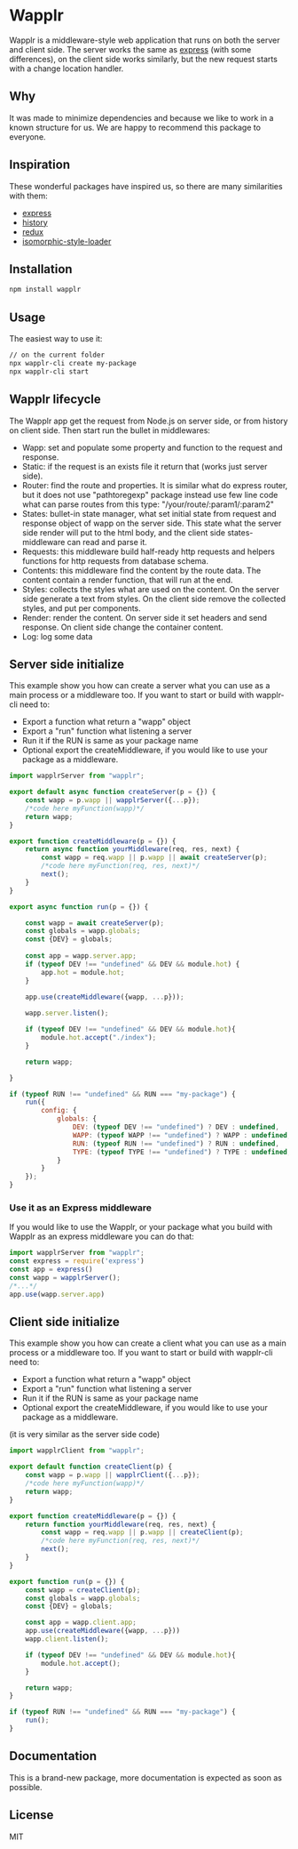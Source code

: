 # Wapplr

Wapplr is a middleware-style web application that runs on both the server and client side.
The server works the same as [express](https://github.com/expressjs/express) (with some differences),
on the client side works similarly, but the new request starts with a change location handler.

## Why

It was made to minimize dependencies and because we like to work in a known structure for us. 
We are happy to recommend this package to everyone.

## Inspiration

These wonderful packages have inspired us, so there are many similarities with them:

- [express](https://github.com/expressjs/express)
- [history](https://github.com/ReactTraining/history)
- [redux](https://github.com/reduxjs/redux)
- [isomorphic-style-loader](https://www.npmjs.com/package/isomorphic-style-loader)

## Installation

```sh
npm install wapplr
```

## Usage

The easiest way to use it: 
```sh
// on the current folder
npx wapplr-cli create my-package
npx wapplr-cli start
```

## Wapplr lifecycle

The Wapplr app get the request from Node.js on server side, or from history on client side. 
Then start run the bullet in middlewares:

- Wapp: set and populate some property and function to the request and response.
- Static: if the request is an exists file it return that (works just server side).
- Router: find the route and properties. It is similar what do express router, but it does not use "pathtoregexp" package
instead use few line code what can parse routes from this type: "/your/route/:param1/:param2"
- States: bullet-in state manager, what set initial state from request and response object of wapp on the server side. 
This state what the server side render will put to the html body, and the client side states-middleware can read and parse it.
- Requests: this middleware build half-ready http requests and helpers functions for http requests from database schema.
- Contents: this middleware find the content by the route data. The content contain a render function, that will run at the end.
- Styles: collects the styles what are used on the content. On the server side generate a text from styles. 
  On the client side remove the collected styles, and put per components.
- Render: render the content. On server side it set headers and send response. On client side change the container content. 
- Log: log some data

## Server side initialize

This example show you how can create a server what you can use as a main process or a middleware too.
If you want to start or build with wapplr-cli need to:

- Export a function what return a "wapp" object
- Export a "run" function what listening a server
- Run it if the RUN is same as your package name
- Optional export the createMiddleware, if you would like to use your package as a middleware.

```js
import wapplrServer from "wapplr";

export default async function createServer(p = {}) {
    const wapp = p.wapp || wapplrServer({...p});
    /*code here myFunction(wapp)*/
    return wapp;
}

export function createMiddleware(p = {}) {
    return async function yourMiddleware(req, res, next) {
        const wapp = req.wapp || p.wapp || await createServer(p);
        /*code here myFunction(req, res, next)*/
        next();
    }
}

export async function run(p = {}) {

    const wapp = await createServer(p);
    const globals = wapp.globals;
    const {DEV} = globals;
    
    const app = wapp.server.app;
    if (typeof DEV !== "undefined" && DEV && module.hot) {
        app.hot = module.hot;
    }
    
    app.use(createMiddleware({wapp, ...p}));

    wapp.server.listen();

    if (typeof DEV !== "undefined" && DEV && module.hot){
        module.hot.accept("./index");
    }

    return wapp;

}

if (typeof RUN !== "undefined" && RUN === "my-package") {
    run({
        config: {
            globals: {
                DEV: (typeof DEV !== "undefined") ? DEV : undefined,
                WAPP: (typeof WAPP !== "undefined") ? WAPP : undefined,
                RUN: (typeof RUN !== "undefined") ? RUN : undefined,
                TYPE: (typeof TYPE !== "undefined") ? TYPE : undefined,
            }
        }
    });
}
```

### Use it as an Express middleware

If you would like to use the Wapplr, or your package what you build with Wapplr as an express middleware you can do that:

```js
import wapplrServer from "wapplr";
const express = require('express')
const app = express()
const wapp = wapplrServer();
/*...*/
app.use(wapp.server.app)
```

## Client side initialize

This example show you how can create a client what you can use as a main process or a middleware too.
If you want to start or build with wapplr-cli need to:

- Export a function what return a "wapp" object
- Export a "run" function what listening a server
- Run it if the RUN is same as your package name
- Optional export the createMiddleware, if you would like to use your package as a middleware.

(it is very similar as the server side code)

```js
import wapplrClient from "wapplr";

export default function createClient(p) {
    const wapp = p.wapp || wapplrClient({...p});
    /*code here myFunction(wapp)*/
    return wapp;
}

export function createMiddleware(p = {}) {
    return function yourMiddleware(req, res, next) {
        const wapp = req.wapp || p.wapp || createClient(p);
        /*code here myFunction(req, res, next)*/
        next();
    }
}

export function run(p = {}) {
    const wapp = createClient(p);
    const globals = wapp.globals;
    const {DEV} = globals;

    const app = wapp.client.app;
    app.use(createMiddleware({wapp, ...p}))
    wapp.client.listen();

    if (typeof DEV !== "undefined" && DEV && module.hot){
        module.hot.accept();
    }

    return wapp;
}

if (typeof RUN !== "undefined" && RUN === "my-package") {
    run();
}
```

## Documentation

This is a brand-new package, more documentation is expected as soon as possible.

## License

MIT
